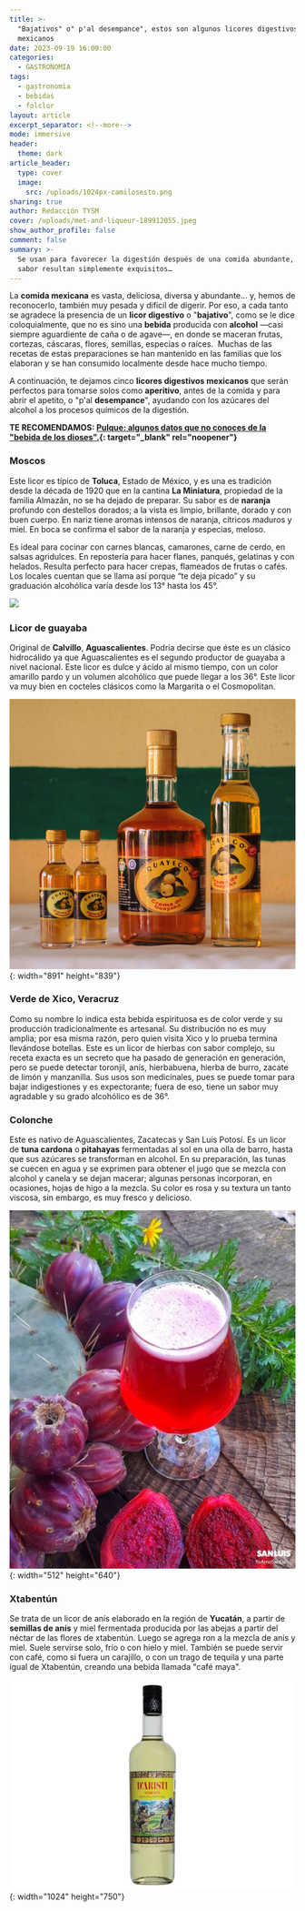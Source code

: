 ```yaml
---
title: >-
  "Bajativos" o" p'al desempance", estos son algunos licores digestivos
  mexicanos
date: 2023-09-19 16:00:00
categories:
  - GASTRONOMIA
tags:
  - gastronomia
  - bebidas
  - folclor
layout: article
excerpt_separator: <!--more-->
mode: immersive
header:
  theme: dark
article_header:
  type: cover
  image:
    src: /uploads/1024px-camilosesto.png
sharing: true
author: Redacción TYSM
cover: /uploads/met-and-liqueur-189912055.jpeg
show_author_profile: false
comment: false
summary: >-
  Se usan para favorecer la digestión después de una comida abundante, y por su
  sabor resultan simplemente exquisitos…
---
```

La **comida mexicana** es vasta, deliciosa, diversa y abundante… y, hemos de reconocerlo, también muy pesada y difícil de digerir. Por eso, a cada tanto se agradece la presencia de un **licor digestivo** o "**bajativo**", como se le dice coloquialmente, que no es sino una **bebida** producida con **alcohol** —casi siempre aguardiente de caña o de agave—, en donde se maceran frutas, cortezas, cáscaras, flores, semillas, especias o raíces.&nbsp; Muchas de las recetas de estas preparaciones se han mantenido en las familias que los elaboran y se han consumido localmente desde hace mucho tiempo.

A continuación, te dejamos cinco **licores digestivos mexicanos** que serán perfectos para tomarse solos como **aperitivo**, antes de la comida y para abrir el apetito, o "p'al **desempance**", ayudando con los azúcares del alcohol a los procesos químicos de la digestión.

**TE RECOMENDAMOS: [Pulque: algunos datos que no conoces de la "bebida de los dioses".](https://blog.tonoysumariachi.com/gastronomia/2022/07/18/pulque-algunos-datos-que-no-conoces-de-la-bebida-de-los-dioses.html){: target="_blank" rel="noopener"}**

### Moscos

Este licor es típico de **Toluca**, Estado de México, y es una es tradición desde la década de 1920 que en la cantina **La Miniatura**, propiedad de la familia Almazán, no se ha dejado de preparar. Su sabor es de **naranja** profundo con destellos dorados; a la vista es limpio, brillante, dorado y con buen cuerpo. En nariz tiene aromas intensos de naranja, cítricos maduros y miel. En boca se confirma el sabor de la naranja y especias, meloso.&nbsp;

Es ideal para cocinar con carnes blancas, camarones, carne de cerdo, en salsas agridulces. En repostería para hacer flanes, panqués, gelatinas y con helados. Resulta perfecto para hacer crepas, flameados de frutas o cafés. Los locales cuentan que se llama así porque “te deja picado” y su graduación alcohólica varía desde los 13° hasta los 45°.&nbsp;

![](https://upload.wikimedia.org/wikipedia/commons/thumb/a/a5/Moscos_bebida.jpg/684px-Moscos_bebida.jpg)

### Licor de guayaba

Original de **Calvillo**, **Aguascalientes**. Podría decirse que éste es un clásico hidrocálido ya que Aguascalientes es el segundo productor de guayaba a nivel nacional. Este licor es dulce y ácido al mismo tiempo, con un color amarillo pardo y un volumen alcohólico que puede llegar a los 36°. Este licor va muy bien en cocteles clásicos como la Margarita o el Cosmopolitan.&nbsp;

![](/uploads/guayeco.png){: width="891" height="839"}

### Verde de Xico, Veracruz

Como su nombre lo indica esta bebida espirituosa es de color verde y su producción tradicionalmente es artesanal. Su distribución no es muy amplia; por esa misma razón, pero quien visita Xico y lo prueba termina llevándose botellas. Este es un licor de hierbas con sabor complejo, su receta exacta es un secreto que ha pasado de generación en generación, pero se puede detectar toronjil, anís, hierbabuena, hierba de burro, zacate de limón y manzanilla. Sus usos son medicinales, pues se puede tomar para bajar indigestiones y es expectorante; fuera de eso, tiene un sabor muy agradable y su grado alcohólico es de 36°.&nbsp;

### Colonche

Este es nativo de Aguascalientes, Zacatecas y San Luis Potosí. Es un licor de **tuna cardona** o **pitahayas** fermentadas al sol en una olla de barro, hasta que sus azúcares se transforman en alcohol. En su preparación, las tunas se cuecen en agua y se exprimen para obtener el jugo que se mezcla con alcohol y canela y se dejan macerar; algunas personas incorporan, en ocasiones, hojas de higo a la mezcla. Su color es rosa y su textura un tanto viscosa, sin embargo, es muy fresco y delicioso.

![](/uploads/colonche.jpeg){: width="512" height="640"}

### Xtabentún

Se trata de un licor de anís elaborado en la región de **Yucatán**, a partir de **semillas de anís** y miel fermentada producida por las abejas a partir del néctar de las flores de xtabentún. Luego se agrega ron a la mezcla de anís y miel. Suele servirse solo, frío o con hielo y miel. También se puede servir con café, como si fuera un carajillo, o con un trago de tequila y una parte igual de Xtabentún, creando una bebida llamada "café maya".

![](/uploads/1024-xtab.png){: width="1024" height="750"}